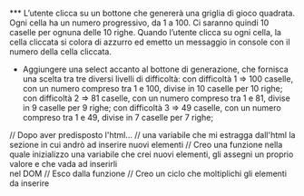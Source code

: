 *** L’utente clicca su un bottone che genererà una griglia di gioco quadrata. Ogni cella ha un numero progressivo, da 1 a 100. Ci saranno quindi 10 caselle per ognuna delle 10 righe. Quando l’utente clicca su ogni cella, la cella cliccata si colora di azzurro ed emetto un messaggio in console con il numero della cella cliccata.

* Aggiungere una select accanto al bottone di generazione, che fornisca una scelta tra tre diversi livelli di difficoltà:
    con difficoltà 1 => 100 caselle, con un numero compreso tra 1 e 100, divise in 10 caselle per 10 righe;
    con difficoltà 2 => 81 caselle, con un numero compreso tra 1 e 81, divise in 9 caselle per 9 righe;
    con difficoltà 3 => 49 caselle, con un numero compreso tra 1 e 49, divise in 7 caselle per 7 righe;

// Dopo aver predisposto l'html...
// una variabile che mi estragga dall'html la sezione in cui andrò ad inserire nuovi elementi
// Creo una funzione nella quale inizializzo una variabile che crei nuovi elementi, gli assegni un proprio valore e che vada ad inserirli   
   nel DOM
// Esco dalla funzione
// Creo un ciclo che moltiplichi gli elementi da inserire
